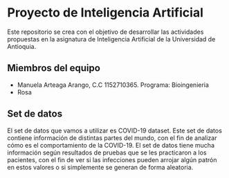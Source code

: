 # Proyecto de Inteligencia Artificial

Este repositorio se crea con el objetivo de desarrollar las actividades propuestas en la asignatura de Inteligencia Artificial de la Universidad de Antioquia.


## Miembros del equipo
- Manuela Arteaga Arango, C.C 1152710365. Programa: Bioingenieria
 - Rosa
   
## Set de datos
El set de datos que vamos a utilizar es COVID-19 dataset. 
Este set de datos contiene información de distintas partes del mundo, con el fin de analizar cómo es el comportamiento de la COVID-19.
El set de datos tiene mucha información según resultados de pruebas que se les practicaron a los pacientes, con el fin de ver si las infecciones
pueden arrojar algún patrón en estos valores o si simplemente se generan de forma aleatoria.



